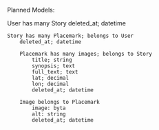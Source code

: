 Planned Models:

User has many Story
	deleted_at; datetime

	Story has many Placemark; belongs to User
		deleted_at; datetime

		Placemark has many images; belongs to Story
			title; string
			synopsis; text
			full_text; text
			lat; decimal
			lon; decimal
			deleted_at; datetime

		Image belongs to Placemark
			image: byta
			alt: string
			deleted_at; datetime

